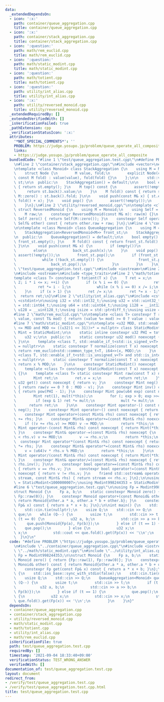 ```yaml
---
data:
  _extendedDependsOn:
  - icon: ':x:'
    path: container/queue_aggregation.cpp
    title: container/queue_aggregation.cpp
  - icon: ':x:'
    path: container/stack_aggregation.cpp
    title: container/stack_aggregation.cpp
  - icon: ':question:'
    path: math/rem_euclid.cpp
    title: math/rem_euclid.cpp
  - icon: ':question:'
    path: math/static_modint.cpp
    title: math/static_modint.cpp
  - icon: ':question:'
    path: math/totient.cpp
    title: math/totient.cpp
  - icon: ':question:'
    path: utility/int_alias.cpp
    title: utility/int_alias.cpp
  - icon: ':x:'
    path: utility/reversed_monoid.cpp
    title: utility/reversed_monoid.cpp
  _extendedRequiredBy: []
  _extendedVerifiedWith: []
  _isVerificationFailed: true
  _pathExtension: cpp
  _verificationStatusIcon: ':x:'
  attributes:
    '*NOT_SPECIAL_COMMENTS*': ''
    PROBLEM: https://judge.yosupo.jp/problem/queue_operate_all_composite
    links:
    - https://judge.yosupo.jp/problem/queue_operate_all_composite
  bundledCode: "#line 1 \"test/queue_aggregation.test.cpp\"\n#define PROBLEM \"https://judge.yosupo.jp/problem/queue_operate_all_composite\"\
    \n#line 2 \"container/stack_aggregation.cpp\"\n#include <vector>\n#include <cassert>\n\
    \ntemplate <class Monoid> class StackAggregation {\n    using M = Monoid;\n\n\
    \    struct Node {\n        M value, fold;\n        explicit Node(const M value,\
    \ const M fold) : value(value), fold(fold) {}\n    };\n\n    std::vector<Node>\
    \ st;\n\n  public:\n    StackAggregation() = default;\n\n    bool empty() const\
    \ { return st.empty(); }\n    M top() const {\n        assert(!empty());\n   \
    \     return st.back().value;\n    }\n    M fold() const { return st.empty() ?\
    \ M::zero() : st.back().fold; }\n\n    void push(const M& x) { st.emplace_back(x,\
    \ fold() + x); }\n    void pop() {\n        assert(!empty());\n        st.pop_back();\n\
    \    }\n};\n#line 2 \"utility/reversed_monoid.cpp\"\n\ntemplate <class Monoid>\
    \ struct ReversedMonoid {\n    using M = Monoid;\n    using Self = ReversedMonoid;\n\
    \    M raw;\n    constexpr ReversedMonoid(const M& m): raw(m) {}\n    static constexpr\
    \ Self zero() { return Self(M::zero()); }\n    constexpr Self operator+(const\
    \ Self& other) const { return other.raw + raw; }\n};\n#line 4 \"container/queue_aggregation.cpp\"\
    \n\ntemplate <class Monoid> class QueueAggregation {\n    using M = Monoid;\n\n\
    \    StackAggregation<ReversedMonoid<M>> front_st;\n    StackAggregation<M> back_st;\n\
    \n  public:\n    QueueAggregation() = default;\n\n    bool empty() const { return\
    \ front_st.empty(); }\n    M fold() const { return front_st.fold().raw + back_st.fold();\
    \ }\n\n    void push(const M& x) {\n        if (empty())\n            front_st.push(x);\n\
    \        else\n            back_st.push(x);\n    }\n    void pop() {\n       \
    \ assert(!empty());\n        front_st.pop();\n        if (front_st.empty()) {\n\
    \            while (!back_st.empty()) {\n                front_st.push(back_st.top());\n\
    \                back_st.pop();\n            }\n        }\n    }\n};\n#line 3\
    \ \"test/queue_aggregation.test.cpp\"\n#include <iostream>\n#line 2 \"math/static_modint.cpp\"\
    \n#include <ostream>\n#include <type_traits>\n#line 2 \"math/totient.cpp\"\n\n\
    template <class T> constexpr T totient(T x) {\n    T ret = x;\n    for (T i =\
    \ 2; i * i <= x; ++i) {\n        if (x % i == 0) {\n            ret /= i;\n  \
    \          ret *= i - 1;\n            while (x % i == 0) x /= i;\n        }\n\
    \    }\n    if (x > 1) {\n        ret /= x;\n        ret *= x - 1;\n    }\n  \
    \  return ret;\n}\n#line 2 \"utility/int_alias.cpp\"\n#include <cstddef>\n#include\
    \ <cstdint>\n\nusing i32 = std::int32_t;\nusing u32 = std::uint32_t;\nusing i64\
    \ = std::int64_t;\nusing u64 = std::uint64_t;\nusing i128 = __int128_t;\nusing\
    \ u128 = __uint128_t;\nusing isize = std::ptrdiff_t;\nusing usize = std::size_t;\n\
    #line 2 \"math/rem_euclid.cpp\"\n\ntemplate <class T> constexpr T rem_euclid(T\
    \ value, const T& mod) { return (value %= mod) >= 0 ? value : value + mod; }\n\
    #line 7 \"math/static_modint.cpp\"\n\ntemplate <u32 MOD, std::enable_if_t<((u32)1\
    \ <= MOD and MOD <= ((u32)1 << 31))>* = nullptr> class StaticModint {\n    using\
    \ Mint = StaticModint;\n\n    static inline constexpr u32 PHI = totient(MOD);\n\
    \    u32 v;\n\n  public:\n    static constexpr u32 mod() noexcept { return MOD;\
    \ }\n\n    template <class T, std::enable_if_t<std::is_signed_v<T> and std::is_integral_v<T>>*\
    \ = nullptr>\n    static constexpr T normalize(const T x) noexcept {\n       \
    \ return rem_euclid<std::common_type_t<T, i64>>(x, MOD);\n    }\n    template\
    \ <class T, std::enable_if_t<std::is_unsigned_v<T> and std::is_integral_v<T>>*\
    \ = nullptr>\n    static constexpr T normalize(const T x) noexcept {\n       \
    \ return x % MOD;\n    }\n\n    constexpr StaticModint() noexcept : v(0) {}\n\
    \    template <class T> constexpr StaticModint(const T x) noexcept : v(normalize(x))\
    \ {}\n    template <class T> static constexpr Mint raw(const T x) noexcept {\n\
    \        Mint ret;\n        ret.v = x;\n        return ret;\n    }\n\n    constexpr\
    \ u32 get() const noexcept { return v; }\n    constexpr Mint neg() const noexcept\
    \ { return raw(v == 0 ? 0 : MOD - v); }\n    constexpr Mint inv() const noexcept\
    \ { return pow(PHI - 1); }\n    constexpr Mint pow(u64 exp) const noexcept {\n\
    \        Mint ret(1), mult(*this);\n        for (; exp > 0; exp >>= 1) {\n   \
    \         if (exp & 1) ret *= mult;\n            mult *= mult;\n        }\n  \
    \      return ret;\n    }\n\n    constexpr Mint operator-() const noexcept { return\
    \ neg(); }\n    constexpr Mint operator~() const noexcept { return inv(); }\n\n\
    \    constexpr Mint operator+(const Mint& rhs) const noexcept { return Mint(*this)\
    \ += rhs; }\n    constexpr Mint& operator+=(const Mint& rhs) noexcept {\n    \
    \    if ((v += rhs.v) >= MOD) v -= MOD;\n        return *this;\n    }\n\n    constexpr\
    \ Mint operator-(const Mint& rhs) const noexcept { return Mint(*this) -= rhs;\
    \ }\n    constexpr Mint& operator-=(const Mint& rhs) noexcept {\n        if (v\
    \ < rhs.v) v += MOD;\n        v -= rhs.v;\n        return *this;\n    }\n\n  \
    \  constexpr Mint operator*(const Mint& rhs) const noexcept { return Mint(*this)\
    \ *= rhs; }\n    constexpr Mint& operator*=(const Mint& rhs) noexcept {\n    \
    \    v = (u64)v * rhs.v % MOD;\n        return *this;\n    }\n\n    constexpr\
    \ Mint operator/(const Mint& rhs) const noexcept { return Mint(*this) /= rhs;\
    \ }\n    constexpr Mint& operator/=(const Mint& rhs) noexcept { return *this *=\
    \ rhs.inv(); }\n\n    constexpr bool operator==(const Mint& rhs) const noexcept\
    \ { return v == rhs.v; }\n    constexpr bool operator!=(const Mint& rhs) const\
    \ noexcept { return v != rhs.v; }\n    friend std::ostream& operator<<(std::ostream&\
    \ stream, const Mint& rhs) { return stream << rhs.v; }\n};\n\nusing Modint1000000007\
    \ = StaticModint<1000000007>;\nusing Modint998244353 = StaticModint<998244353>;\n\
    #line 6 \"test/queue_aggregation.test.cpp\"\n\nusing Fp = Modint998244353;\n\n\
    struct Monoid {\n    Fp a, b;\n    static constexpr Monoid zero() { return {Fp::raw(1),\
    \ Fp::raw(0)}; }\n    constexpr Monoid operator+(const Monoid& other) const {\
    \ return Monoid{other.a * a, other.a * b + other.b}; }\n    constexpr Fp get(const\
    \ Fp& x) const { return a * x + b; }\n};\n\nint main() {\n    std::ios_base::sync_with_stdio(false);\n\
    \    std::cin.tie(nullptr);\n    usize Q;\n    std::cin >> Q;\n    QueueAggregation<Monoid>\
    \ que;\n    while (Q--) {\n        usize t;\n        std::cin >> t;\n        if\
    \ (t == 0) {\n            u32 a, b;\n            std::cin >> a >> b;\n       \
    \     que.push(Monoid{Fp(a), Fp(b)});\n        } else if (t == 1) {\n        \
    \    que.pop();\n        } else {\n            u32 x;\n            std::cin >>\
    \ x;\n            std::cout << que.fold().get(Fp(x)) << '\\n';\n        }\n  \
    \  }\n}\n"
  code: "#define PROBLEM \"https://judge.yosupo.jp/problem/queue_operate_all_composite\"\
    \n#include \"../container/queue_aggregation.cpp\"\n#include <iostream>\n#include\
    \ \"../math/static_modint.cpp\"\n#include \"../utility/int_alias.cpp\"\n\nusing\
    \ Fp = Modint998244353;\n\nstruct Monoid {\n    Fp a, b;\n    static constexpr\
    \ Monoid zero() { return {Fp::raw(1), Fp::raw(0)}; }\n    constexpr Monoid operator+(const\
    \ Monoid& other) const { return Monoid{other.a * a, other.a * b + other.b}; }\n\
    \    constexpr Fp get(const Fp& x) const { return a * x + b; }\n};\n\nint main()\
    \ {\n    std::ios_base::sync_with_stdio(false);\n    std::cin.tie(nullptr);\n\
    \    usize Q;\n    std::cin >> Q;\n    QueueAggregation<Monoid> que;\n    while\
    \ (Q--) {\n        usize t;\n        std::cin >> t;\n        if (t == 0) {\n \
    \           u32 a, b;\n            std::cin >> a >> b;\n            que.push(Monoid{Fp(a),\
    \ Fp(b)});\n        } else if (t == 1) {\n            que.pop();\n        } else\
    \ {\n            u32 x;\n            std::cin >> x;\n            std::cout <<\
    \ que.fold().get(Fp(x)) << '\\n';\n        }\n    }\n}"
  dependsOn:
  - container/queue_aggregation.cpp
  - container/stack_aggregation.cpp
  - utility/reversed_monoid.cpp
  - math/static_modint.cpp
  - math/totient.cpp
  - utility/int_alias.cpp
  - math/rem_euclid.cpp
  isVerificationFile: true
  path: test/queue_aggregation.test.cpp
  requiredBy: []
  timestamp: '2021-09-04 18:33:40+09:00'
  verificationStatus: TEST_WRONG_ANSWER
  verifiedWith: []
documentation_of: test/queue_aggregation.test.cpp
layout: document
redirect_from:
- /verify/test/queue_aggregation.test.cpp
- /verify/test/queue_aggregation.test.cpp.html
title: test/queue_aggregation.test.cpp
---
```

